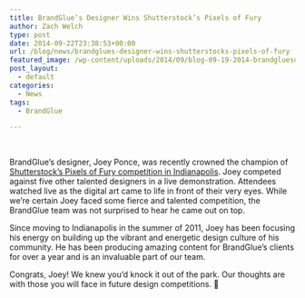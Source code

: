 ```yaml
---
title: BrandGlue’s Designer Wins Shutterstock’s Pixels of Fury
author: Zach Welch
type: post
date: 2014-09-22T23:38:53+00:00
url: /blog/news/brandglues-designer-wins-shutterstocks-pixels-of-fury
featured_image: /wp-content/uploads/2014/09/blog-09-19-2014-brandgluesdesignerwinsshutterstockspixelsoffury.png
post_layout:
  - default
categories:
  - News
tags:
  - BrandGlue

---
```

&nbsp;

BrandGlue’s designer, Joey Ponce, was recently crowned the champion of [Shutterstock’s Pixels of Fury competition in Indianapolis][1]. Joey competed against five other talented designers in a live demonstration. Attendees watched live as the digital art came to life in front of their very eyes. While we’re certain Joey faced some fierce and talented competition, the BrandGlue team was not surprised to hear he came out on top.

Since moving to Indianapolis in the summer of 2011, Joey has been focusing his energy on building up the vibrant and energetic design culture of his community. He has been producing amazing content for BrandGlue’s clients for over a year and is an invaluable part of our team.

Congrats, Joey! We knew you&#8217;d knock it out of the park. Our thoughts are with those you will face in future design competitions. 🙂

 [1]: http://www.shutterstock.com/blog/pixels-of-fury-indianapolis-2014-aiga-membership-party